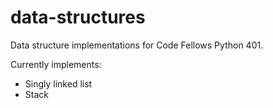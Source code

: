# data-structures
Data structure implementations for Code Fellows Python 401.

Currently implements:
* Singly linked list
* Stack
